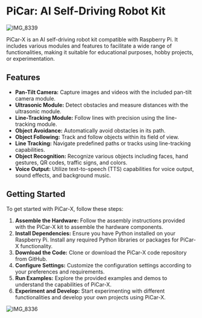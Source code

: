 # PiCar: AI Self-Driving Robot Kit

![IMG_8339](https://github.com/ryan-griego/picar/assets/5881314/043c0329-58f6-4dcc-a8b8-01c49fc826a5)


PiCar-X is an AI self-driving robot kit compatible with Raspberry Pi. It includes various modules and features to facilitate a wide range of functionalities, making it suitable for educational purposes, hobby projects, or experimentation.

## Features

- **Pan-Tilt Camera:** Capture images and videos with the included pan-tilt camera module.
- **Ultrasonic Module:** Detect obstacles and measure distances with the ultrasonic module.
- **Line-Tracking Module:** Follow lines with precision using the line-tracking module.
- **Object Avoidance:** Automatically avoid obstacles in its path.
- **Object Following:** Track and follow objects within its field of view.
- **Line Tracking:** Navigate predefined paths or tracks using line-tracking capabilities.
- **Object Recognition:** Recognize various objects including faces, hand gestures, QR codes, traffic signs, and colors.
- **Voice Output:** Utilize text-to-speech (TTS) capabilities for voice output, sound effects, and background music.

## Getting Started

To get started with PiCar-X, follow these steps:

1. **Assemble the Hardware:** Follow the assembly instructions provided with the PiCar-X kit to assemble the hardware components.
2. **Install Dependencies:** Ensure you have Python installed on your Raspberry Pi. Install any required Python libraries or packages for PiCar-X functionality.
3. **Download the Code:** Clone or download the PiCar-X code repository from GitHub.
4. **Configure Settings:** Customize the configuration settings according to your preferences and requirements.
5. **Run Examples:** Explore the provided examples and demos to understand the capabilities of PiCar-X.
6. **Experiment and Develop:** Start experimenting with different functionalities and develop your own projects using PiCar-X.

![IMG_8336](https://github.com/ryan-griego/picar/assets/5881314/8a205cbd-160d-4fb6-b245-82bd956211a5)


